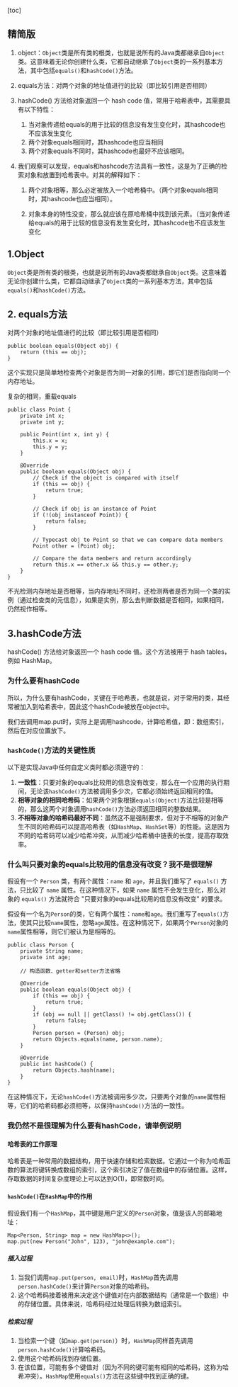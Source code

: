 [toc]



## 精简版

1. object：`Object`类是所有类的根类，也就是说所有的Java类都继承自`Object`类。这意味着无论你创建什么类，它都自动继承了`Object`类的一系列基本方法，其中包括`equals()`和`hashCode()`方法。

2. equals方法：对两个对象的地址值进行的比较（即比较引用是否相同）

3. hashCode() 方法给对象返回一个 hash code 值，常用于哈希表中，其需要具有以下特性：

   1. 当对象传递给equals的用于比较的信息没有发生变化时，其hashcode也不应该发生变化
   2. 两个对象equals相同时，其hashcode也应当相同
   3. 两个对象equals不同时，其hashcode也最好不应该相同。

4. 我们观察可以发现，equals和hashcode方法具有一致性，这是为了正确的检索对象和放置到哈希表中。对其的解释如下：

   1. 两个对象相等，那么必定被放入一个哈希桶中。（两个对象equals相同时，其hashcode也应当相同）。

   2. 对象本身的特性没变，那么就应该在原哈希桶中找到该元素。（当对象传递给equals的用于比较的信息没有发生变化时，其hashcode也不应该发生变化

      





## 1.Object

`Object`类是所有类的根类，也就是说所有的Java类都继承自`Object`类。这意味着无论你创建什么类，它都自动继承了`Object`类的一系列基本方法，其中包括`equals()`和`hashCode()`方法。



## 2. equals方法

对两个对象的地址值进行的比较（即比较引用是否相同）

```
public boolean equals(Object obj) {
    return (this == obj);
}
```

这个实现只是简单地检查两个对象是否为同一对象的引用，即它们是否指向同一个内存地址。



复杂的相同，重载equals

```
public class Point {
    private int x;
    private int y;

    public Point(int x, int y) {
        this.x = x;
        this.y = y;
    }

    @Override
    public boolean equals(Object obj) {
        // Check if the object is compared with itself
        if (this == obj) {
            return true;
        }

        // Check if obj is an instance of Point
        if (!(obj instanceof Point)) {
            return false;
        }

        // Typecast obj to Point so that we can compare data members
        Point other = (Point) obj;

        // Compare the data members and return accordingly
        return this.x == other.x && this.y == other.y;
    }
}

```

不光检测内存地址是否相等，当内存地址不同时，还检测两者是否为同一个类的实例（通过检查类的元信息），如果是实例，那么去判断数据是否相同，如果相同，仍然视作相等。



## 3.hashCode方法

hashCode() 方法给对象返回一个 hash code 值。这个方法被用于 hash tables，例如 HashMap。



### 为什么要有hashCode

所以，为什么要有hashCode，关键在于哈希表，也就是说，对于常用的类，其经常被加入到哈希表中，因此这个hashCode被放在object中。

我们去调用map.put时，实际上是调用hashcode，计算哈希值，即：数组索引，然后在对应位置放下。



### `hashCode()`方法的关键性质

以下是实现Java中任何自定义类时都必须遵守的：

1. **一致性**：只要对象的equals比较用的信息没有改变，那么在一个应用的执行期间，无论该`hashCode()`方法被调用多少次，它都必须始终返回相同的值。
2. **相等对象的相同哈希码**：如果两个对象根据`equals(Object)`方法比较是相等的，那么这两个对象调用`hashCode()`方法必须返回相同的整数结果。
3. **不相等对象的哈希码最好不同**：虽然这不是强制要求，但对于不相等的对象产生不同的哈希码可以提高哈希表（如`HashMap`、`HashSet`等）的性能。这是因为不同的哈希码可以减少哈希冲突，从而减少哈希桶中链表的长度，提高存取效率。

### 什么叫只要对象的equals比较用的信息没有改变？我不是很理解

假设有一个 `Person` 类，有两个属性：`name` 和 `age`，并且我们重写了 `equals()` 方法，只比较了 `name` 属性。在这种情况下，如果 `name` 属性不会发生变化，那么对象的 `equals()` 方法就符合 "只要对象的equals比较用的信息没有改变" 的要求。



假设有一个名为`Person`的类，它有两个属性：`name`和`age`。我们重写了`equals()`方法，使其只比较`name`属性，忽略`age`属性。在这种情况下，如果两个`Person`对象的`name`属性相等，则它们被认为是相等的。

```
public class Person {
    private String name;
    private int age;

    // 构造函数、getter和setter方法省略

    @Override
    public boolean equals(Object obj) {
        if (this == obj) {
            return true;
        }
        if (obj == null || getClass() != obj.getClass()) {
            return false;
        }
        Person person = (Person) obj;
        return Objects.equals(name, person.name);
    }

    @Override
    public int hashCode() {
        return Objects.hash(name);
    }
}
```

在这种情况下，无论`hashCode()`方法被调用多少次，只要两个对象的`name`属性相等，它们的哈希码都必须相等，以保持`hashCode()`方法的一致性。





### 我仍然不是很理解为什么要有hashCode，请举例说明

#### 哈希表的工作原理

哈希表是一种常用的数据结构，用于快速存储和检索数据。它通过一个称为哈希函数的算法将键转换成数组的索引，这个索引决定了值在数组中的存储位置。这样，存取数据的时间复杂度理论上可以达到O(1)，即常数时间。

#### `hashCode()`在`HashMap`中的作用

假设我们有一个`HashMap`，其中键是用户定义的`Person`对象，值是该人的邮箱地址：

```
Map<Person, String> map = new HashMap<>();
map.put(new Person("John", 123), "john@example.com");
```

##### 插入过程

1. 当我们调用`map.put(person, email)`时，`HashMap`首先调用`person.hashCode()`来计算`Person`对象的哈希码。
2. 这个哈希码接着被用来决定这个键值对在内部数据结构（通常是一个数组）中的存储位置。具体来说，哈希码经过处理后转换为数组索引。

##### 检索过程

1. 当检索一个键（如`map.get(person)`）时，`HashMap`同样首先调用`person.hashCode()`计算哈希码。
2. 使用这个哈希码找到存储位置。
3. 在该位置，可能有多个键值对（因为不同的键可能有相同的哈希码，这称为哈希冲突）。`HashMap`使用`equals()`方法在这些键中找到正确的键。





